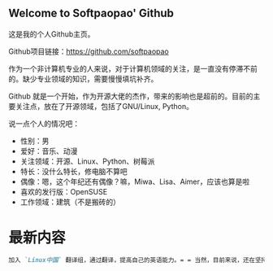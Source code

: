 ## Welcome to Softpaopao' Github

这是我的个人Github主页。

Github项目链接：https://github.com/softpaopao 

作为一个非计算机专业的人来说，对于计算机领域的关注，是一直没有停滞不前的。缺少专业领域的知识，需要慢慢填坑补齐。

Github 就是一个开始，作为开源大佬的杰作，带来的影响也是超前的。目前的主要关注点，放在了开源领域，包括了GNU/Linux, Python。

说一点个人的情况吧：
* 性别：男
* 爱好：音乐、动漫
* 关注领域：开源、Linux、Python、树莓派
* 特长：没什么特长，修电脑不算吧
* 偶像：嗯，这个年纪还有偶像？嘛，Miwa、Lisa、Aimer，应该也算是啦
* 喜欢的发行版：OpenSUSE 
* 工作领域：建筑（不是搬砖的）

# 最新内容

```markdown
加入 `Linux中国` 翻译组，通过翻译，提高自己的英语能力。= = 当然，目前来说，还在坚持。

```

